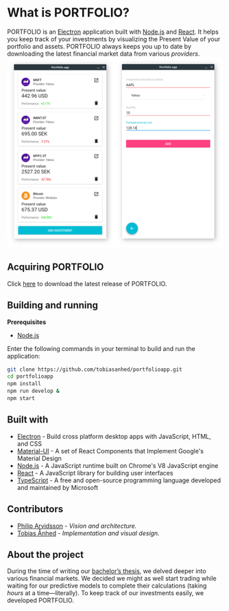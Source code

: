 # What is PORTFOLIO?

PORTFOLIO is an [Electron](http://electron.atom.io/) application built with [Node.js](https://nodejs.org/en/) and [React](https://facebook.github.io/react/). It helps you keep track of your investments by visualizing the Present Value of your portfolio and assets. PORTFOLIO always keeps you up to date by downloading the latest financial market data from various *providers*.
<img alt="" src="images/screenshot1.png" />

## Acquiring PORTFOLIO

Click [here](https://github.com/tobiasanhed/portfolioapp/releases) to download the latest release of PORTFOLIO.

## Building and running

**Prerequisites**

- [Node.js](https://nodejs.org/en/)

Enter the following commands in your terminal to build and run the application:

```bash
git clone https://github.com/tobiasanhed/portfolioapp.git
cd portfolioapp
npm install
npm run develop &
npm start
```

## Built with
- [Electron](http://electron.atom.io/) - Build cross platform desktop apps with JavaScript, HTML, and CSS
- [Material-UI](http://www.material-ui.com/) - A set of React Components that Implement Google's Material Design
- [Node.js](https://nodejs.org/en/) - A JavaScript runtime built on Chrome's V8 JavaScript engine
- [React](https://facebook.github.io/react/) - A JavaScript library for building user interfaces
- [TypeScript](https://www.typescriptlang.org/) - A free and open-source programming language developed and maintained by Microsoft

## Contributors

* [Philip Arvidsson](https://github.com/philiparvidsson) - *Vision and architecture.*
* [Tobias Ånhed](https://github.com/tobiasanhed) - *Implementation and visual design.*

## About the project

During the time of writing our [bachelor’s thesis](https://github.com/philiparvidsson/Sequence-to-Sequence-Learning-of-Financial-Time-Series), we delved deeper into various financial markets. We decided we might as well start trading while waiting for our predictive models to complete their calculations (taking *hours* at a time—literally). To keep track of our investments easily, we developed PORTFOLIO.
